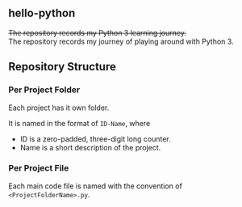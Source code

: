 ## hello-python
~~The repository records my Python 3 learning journey.~~\
The repository records my journey of playing around with Python 3.

## Repository Structure
### Per Project Folder
Each project has it own folder.

It is named in the format of `ID-Name`, where

* ID is a zero-padded, three-digit long counter.
* Name is a short description of the project.

### Per Project File
Each main code file is named with the convention of `<ProjectFolderName>.py`.
